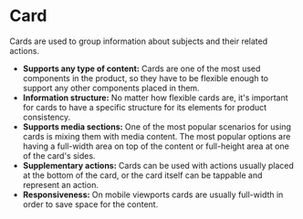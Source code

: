 # Card

Cards are used to group information about subjects and their related actions.

- **Supports any type of content:** Cards are one of the most used components in the product, so they have to be flexible enough to support any other components placed in them.
- **Information structure:** No matter how flexible cards are, it's important for cards to have a specific structure for its elements for product consistency.
- **Supports media sections:** One of the most popular scenarios for using cards is mixing them with media content. The most popular options are having a full-width area on top of the content or full-height area at one of the card's sides.
- **Supplementary actions:** Cards can be used with actions usually placed at the bottom of the card, or the card itself can be tappable and represent an action.
- **Responsiveness:** On mobile viewports cards are usually full-width in order to save space for the content.
